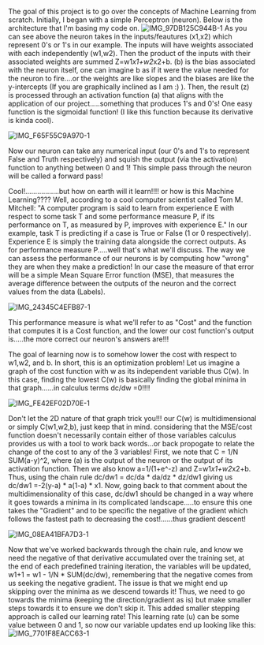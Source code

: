 The goal of this project is to go over the concepts of Machine Learning from scratch. Initially, I began with a simple Perceptron (neuron).
Below is the architecture that I'm basing my code on.
![IMG_97DB125C944B-1](https://github.com/user-attachments/assets/b4a5ba94-4a26-472b-9e67-9d1ada27f1eb)
As you can see above the neuron takes in the inputs/feautures (x1,x2) which represent 0's or 1's in our example. The inputs will have weights associated with each independently (w1,w2). Then the product of the inputs with their associated weights are summed Z=w1*x1+w2*x2+b.
(b) is the bias associated with the neuron itself, one can imagine b as if it were the value needed for the neuron to fire....or the weights are like slopes and the biases are like the y-intercepts (If you are graphically inclined as I am :) ). Then, the result (z) is processed through an activation function (a) that aligns with the application of our project.....something that produces 1's and 0's! One easy function is the sigmoidal function! (I like this function because its derivative is kinda cool).


![IMG_F65F55C9A970-1](https://github.com/user-attachments/assets/8c03b0de-3866-4c0f-9200-4ca074aaea41) 

Now our neuron can take any numerical input (our 0's and 1's to represent False and Truth respectively) and squish the output (via the activation) function to anything between 0 and 1! This simple pass through the neuron will be called a forward pass!


Cool!.................but how on earth will it learn!!!! or how is this Machine Learning???? Well, according to a cool computer scientist called Tom M. Mitchell:  "A computer program is said to learn from experience E with respect to some task T and some performance measure P, if its performance on T, as measured by P, improves with experience E." In our example, task T is predicting if a case is True or False (1 or 0 respectively). Experience E is simply the training data alongside the correct outputs. As for performance measure P.....well that's what we'll discuss.
The way we can assess the performance of our neurons is by computing how "wrong" they are when they make a prediction! In our case the measure of that error will be a simple Mean Square Error function (MSE), that measures the average difference between the outputs of the neuron and the correct values from the data (Labels).


![IMG_24345C4EFB87-1](https://github.com/user-attachments/assets/63f3e085-522a-4840-b5dc-5b20b16dfec0)

This performance measure is what we'll refer to as "Cost" and the function that computes it is a Cost function, and the lower our cost function's output is.....the more correct our neuron's answers are!!!

The goal of learning now is to somehow lower the cost with respect to w1,w2, and b. In short, this is an optimization problem! Let us imagine a graph of the cost function with w as its independent variable thus C(w). In this case, finding the lowest C(w) is basically finding the global minima in that graph......in calculus terms dc/dw =0!!!!


![IMG_FE42EF02D70E-1](https://github.com/user-attachments/assets/31111b2f-ba9c-4c81-80d0-051ebf46adcd) 


Don't let the 2D nature of that graph trick you!!! our C(w) is multidimensional or simply C(w1,w2,b), just keep that in mind. considering that the MSE/cost function doesn't necessarily contain either of those variables calculus provides us with a tool to work back words...or back propogate to relate the change of the cost to any of the 3 variables! First, we note that C = 1/N SUM(a-y)^2, where (a) is the output of the neuron or the output of its activation function. Then we also know a=1/(1+e^-z) and Z=w1*x1+w2*x2+b. Thus, using the chain rule dc/dw1 = dc/da * da/dz * dz/dw1 giving us dc/dw1 =-2(y-a) * a(1-a) * x1. Now, going back to that comment about the multidimensionality of this case, dc/dw1 should be changed in a way where it goes towards a minima in its complicated landscape.....to ensure this one takes the "Gradient" and to be specific the negative of the gradient which follows the fastest path to decreasing the cost!......thus gradient descent!


![IMG_08EA41BFA7D3-1](https://github.com/user-attachments/assets/4ce07725-5d90-4153-9e72-2bbffa421491)

Now that we've worked backwards through the chain rule, and know we need the negative of that derivative accumulated over the training set, at the end of each predefined training iteration, the variables will be updated, w1+1 = w1 - 1/N * SUM(dc/dw), remembering that the negative comes from us seeking the negative gradient. The issue is that we might end up skipping over the minima as we descend towards it! Thus, we need to go towards the minima (keeping the direction/gradient as is) but make smaller steps towards it to ensure we don't skip it. This added smaller stepping approach is called our learning rate! This learning rate (u) can be some value between 0 and 1, so now our variable updates end up looking like this:
![IMG_7701F8EACC63-1](https://github.com/user-attachments/assets/76e12b53-55ce-4aae-a270-012a2bab4e71)






